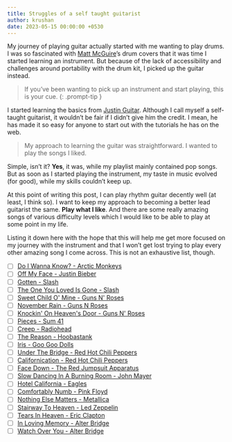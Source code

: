 ```yaml
---
title: Struggles of a self taught guitarist
author: krushan
date: 2023-05-15 00:00:00 +0530
---
```



My journey of playing guitar actually started with me wanting to play drums. I was so fascinated with [Matt McGuire](https://www.youtube.com/@mattmcguiredrums)’s drum covers that it was time I started learning an instrument. But because of the lack of accessibility and challenges around portability with the drum kit, I picked up the guitar instead.

> If you’ve been wanting to pick up an instrument and start playing, this is your cue.
{: .prompt-tip }

I started learning the basics from [Justin Guitar](https://www.justinguitar.com/). Although I call myself a self-taught guitarist, it wouldn’t be fair if I didn’t give him the credit. I mean, he has made it so easy for anyone to start out with the tutorials he has on the web.

> My approach to learning the guitar was straightforward. I wanted to play the songs I liked.

Simple, isn’t it? **Yes**, it was, while my playlist mainly contained pop songs. But as soon as I started playing the instrument, my taste in music evolved (for good), while my skills couldn’t keep up.

At this point of writing this post, I can play rhythm guitar decently well (at least, I think so). I want to keep my approach to becoming a better lead guitarist the same. **Play what I like**. And there are some really amazing songs of various difficulty levels which I would like to be able to play at some point in my life.

Listing it down here with the hope that this will help me get more focused on my journey with the instrument and that I won’t get lost trying to play every other amazing song I come across. This is not an exhaustive list, though.

- [ ] [Do I Wanna Know? - Arctic Monkeys](https://www.youtube.com/watch?v=bpOSxM0rNPM)
- [ ] [Off My Face - Justin Bieber](https://www.youtube.com/watch?v=AeZxDcjXbzE)
- [ ] [Gotten - Slash](https://www.youtube.com/watch?v=76vtlREgALI)
- [ ] [The One You Loved Is Gone - Slash](https://www.youtube.com/watch?v=bCcADlfIPmQ)
- [ ] [Sweet Child O' Mine - Guns N' Roses](https://www.youtube.com/watch?v=1w7OgIMMRc4)
- [ ] [November Rain - Guns N Roses](https://www.youtube.com/watch?v=8SbUC-UaAxE)
- [ ] [Knockin' On Heaven's Door - Guns N' Roses](https://www.youtube.com/watch?v=k04tX2fvh0o)
- [ ] [Pieces - Sum 41](https://www.youtube.com/watch?v=By7ctqcWxyM)
- [ ] [Creep - Radiohead](https://www.youtube.com/watch?v=XFkzRNyygfk)
- [ ] [The Reason - Hoobastank](https://www.youtube.com/watch?v=fV4DiAyExN0)
- [ ] [Iris - Goo Goo Dolls](https://www.youtube.com/watch?v=NdYWuo9OFAw)
- [ ] [Under The Bridge - Red Hot Chili Peppers](https://www.youtube.com/watch?v=GLvohMXgcBo)
- [ ] [Californication - Red Hot Chili Peppers](https://www.youtube.com/watch?v=YlUKcNNmywk)
- [ ] [Face Down - The Red Jumpsuit Apparatus](https://www.youtube.com/watch?v=6Ux6SlOE9Qk)
- [ ] [Slow Dancing In A Burning Room - John Mayer](https://www.youtube.com/watch?v=p5XtkwlSIGI)
- [ ] [Hotel California - Eagles](https://www.youtube.com/watch?v=09839DpTctU)
- [ ] [Comfortably Numb - Pink Floyd](https://www.youtube.com/watch?v=x-xTttimcNk)
- [ ] [Nothing Else Matters - Metallica](https://www.youtube.com/watch?v=tAGnKpE4NCI)
- [ ] [Stairway To Heaven - Led Zeppelin](https://www.youtube.com/watch?v=QkF3oxziUI4)
- [ ] [Tears In Heaven - Eric Clapton](https://www.youtube.com/watch?v=JxPj3GAYYZ0)
- [ ] [In Loving Memory - Alter Bridge](https://www.youtube.com/watch?v=IwHcqe4ciz0)
- [ ] [Watch Over You - Alter Bridge](https://www.youtube.com/watch?v=-wAqoTdtYjg)
